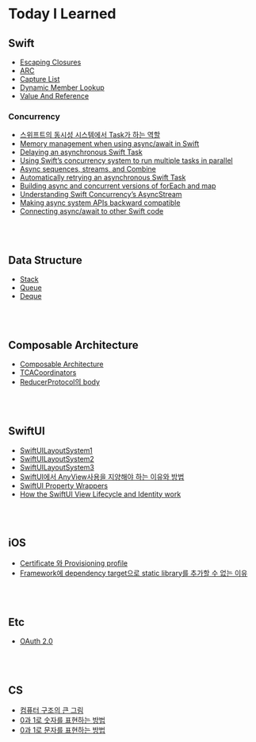# Today I Learned

## Swift
- [Escaping Closures](https://github.com/zekexros/TIL/blob/main/Swift/Escaping%20Closures.md)
- [ARC](https://github.com/zekexros/TIL/blob/main/Swift/ARC.md)
- [Capture List](https://github.com/zekexros/TIL/blob/main/Swift/CaptureList.md)
- [Dynamic Member Lookup](https://github.com/zekexros/TIL/blob/main/Swift/DynamicMemberLookup.md)
- [Value And Reference](https://github.com/zekexros/TIL/blob/main/Swift/ValueAndReference.md)

### Concurrency
- [스위프트의 동시성 시스템에서 Task가 하는 역할](https://github.com/zekexros/TIL/blob/main/Swift/Concurrency/스위프트의%20동시성%20시스템에서%20Task가%20하는%20역할.md)
- [Memory management when using async/await in Swift](https://github.com/zekexros/TIL/blob/main/Swift/Concurrency/Memory%20management%20when%20using%20async:await%20in%20Swift.md)
- [Delaying an asynchronous Swift Task](https://github.com/zekexros/TIL/blob/main/Swift/Concurrency/Delaying%20an%20asynchronous%20Swift%20Task.md)
- [Using Swift’s concurrency system to run multiple tasks in parallel](https://github.com/zekexros/TIL/blob/main/Swift/Concurrency/Using%20Swift’s%20concurrency%20system%20to%20run%20multiple%20tasks%20in%20parallel.md)
- [Async sequences, streams, and Combine](https://github.com/zekexros/TIL/blob/main/Swift/Concurrency/Async%20sequences,%20streams,%20and%20Combine.md)
- [Automatically retrying an asynchronous Swift Task](https://github.com/zekexros/TIL/blob/main/Swift/Concurrency/Automatically%20retrying%20an%20asynchronous%20Swift%20Task.md)
- [Building async and concurrent versions of forEach and map](https://github.com/zekexros/TIL/blob/main/Swift/Concurrency/Building%20async%20and%20concurrent%20versions%20of%20forEach%20and%20map.md)
- [Understanding Swift Concurrency’s AsyncStream](https://github.com/zekexros/TIL/blob/main/Swift/Concurrency/Understanding%20Swift%20Concurrency’s%20AsyncStream.md)
- [Making async system APIs backward compatible](https://github.com/zekexros/TIL/blob/main/Swift/Concurrency/Making%20async%20system%20APIs%20backward%20compatible.md)
- [Connecting async/await to other Swift code](https://github.com/zekexros/TIL/blob/main/Swift/Concurrency/Connecting%20async/await%20to%20other%20Swift%20code.md)

<br/>

<br/>

## Data Structure

- [Stack](https://github.com/zekexros/TIL/blob/main/DataStructure/stack.md)
- [Queue](https://github.com/zekexros/TIL/blob/main/DataStructure/Queue.md)
- [Deque](https://github.com/zekexros/TIL/blob/main/DataStructure/Deque.md)

<br/>

<br/>

## Composable Architecture

- [Composable Architecture](https://github.com/zekexros/TIL/blob/main/TCA/ComposableArchitecture.md)
- [TCACoordinators](https://github.com/zekexros/TIL/blob/main/TCA/TCACoordinators.md)
- [ReducerProtocol의 body](https://github.com/zekexros/TIL/blob/main/TCA/ReducerProtocol_Body.md)

<br/>

<br/>

## SwiftUI

- [SwiftUILayoutSystem1](https://github.com/zekexros/TIL/blob/main/SwiftUI/SwiftUILayoutSystem1.md)
- [SwiftUILayoutSystem2](https://github.com/zekexros/TIL/blob/main/SwiftUI/SwiftUILayoutSystem2.md)
- [SwiftUILayoutSystem3](https://github.com/zekexros/TIL/blob/main/SwiftUI/SwiftUILayoutSystem3.md)
- [SwiftUI에서 AnyView사용을 지양해야 하는 이유와 방법](https://github.com/zekexros/TIL/blob/main/SwiftUI/SwiftUI에서%20AnyView사용을%20지양해야%20하는%20이유와%20방법.md)
- [SwiftUI Property Wrappers](https://github.com/zekexros/TIL/blob/main/SwiftUI/SwiftUIPropertyWrappers.md)
- [How the SwiftUI View Lifecycle and Identity work](https://github.com/zekexros/TIL/blob/main/SwiftUI/HowtheSwiftUIViewLifecycleandIdentitywork.md)

<br/>

<br/>

## iOS

- [Certificate 와 Provisioning profile](https://github.com/zekexros/TIL/blob/main/iOS/Certificate&Provisioning%20profile.md)
- [Framework에 dependency target으로 static library를 추가할 수 없는 이유](https://github.com/zekexros/TIL/blob/main/iOS/Framework에%20dependency%20target으로%20static%20library를%20추가할%20수%20없는%20이유.md)

<br/>

<br/>

## Etc

- [OAuth 2.0](https://github.com/zekexros/TIL/blob/main/Etc/OAuth2.0.md)

<br/>

<br/>

## CS

- [컴퓨터 구조의 큰 그림](https://github.com/zekexros/TIL/blob/main/CS/컴퓨터%20구조의%20큰%20그림.md)
- [0과 1로 숫자를 표현하는 방법](https://github.com/zekexros/TIL/blob/main/CS/0과%201로%20숫자를%20표현하는%20방법.md)
- [0과 1로 문자를 표현하는 방법](https://github.com/zekexros/TIL/blob/main/CS/0과%201로%20문자를%20표현하는%20방법.md)

